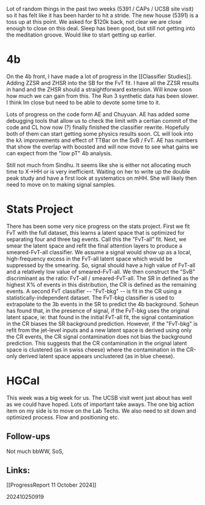 
Lot of random things in the past two weeks (5391 / CAPs / UCSB site visit) so it has felt like it has been harder to hit a stride. The new house (5391) is a toss up at this point. We asked for $120k back, not clear we are close enough to close on this deal. Sleep has been good, but still not getting into the meditation groove.  Would like to start getting up earlier. 

# 4b
On the 4b front, I have made a lot of progress in the [[Classifier Studies]].  Adding ZZSR and ZHSR into the SB for the FvT fit.  I have all the ZZSR results in hand and the ZHSR should a straightforward extension. Will know soon how much we can gain from this. The Run 3 synthetic data has been slower. I think Im close but need to be able to devote some time to it. 

Lots of progress on the code form AE and Chuyuan.  AE has added some debugging tools that allow us to check the limit with a certian commit of the code and CL how now (?) finally finished the classifier rewrite. Hopefully both of them can start getting some physics results soon. CL will look into the kλ improvements and effect of TTBar on the SvB / FvT.  AE has numbers that show the overlap with boosted and will now move to see what gains we can expect from the "low pT" 4b analysis. 

Still not much from Sindhu. It seems like she is either not allocating much time to X→HH or is very inefficient. Waiting on her to write up the double peak study and have a first look at systematics on mHH. She will likely then need to move on to making signal samples. 

# Stats Project
There has been some very nice progress on the stats project. First we fit FvT with the full dataset, this learns a latent space that is optimized for separating four and three tag events. Call this the "FvT-all" fit. Next, we smear the latent space and refit the final attention layers to produce a smeared-FvT-all classifier.  We assume a signal would show up as a local, high-frequency excess in the FvT-all latent space which would be suppressed by the smearing. So, signal should have a high value of FvT-all and a relatively low value of smeared-FvT-all. We then construct the "SvB" discriminant as the ratio:  FvT-all / smeared-FvT-all.  The SR in defined as the highest X% of events in this distribution, the CR is defined as the remaining events. A second FvT classifier -- "FvT-bkg" -- is fit in the CR using a statistically-independent dataset. The FvT-bkg classifier is used to extrapolate to the 3b events in the SR to predict the 4b background. Soheun has found that, in the presence of signal,  if the FvT-bkg uses the original latent space, ie: that found in the initial FvT-all fit, the signal contamination in the CR biases the SR background prediction.  However, if the "FvT-bkg" is refit from the jet-level inputs and a new latent space is derived using only the CR events, the CR signal contamination does not bias the background prediction. This suggests that the CR contamination in the orignal latent space is clustered (as in swiss cheese) where the contamination in the CR-only derived latent space appears unclustered (as in blue cheese). 

# HGCal
This week was a big week for us. The UCSB visit went just about has well as we could have hoped.  Lots of important take aways.  The one big action item on my side is to move on the Lab Techs. We also need to sit down and optimized process. Flow and positioning etc. 


## Follow-ups

Not much bbWW, SoS, 

## Links: 

[[ProgressReport 11 October 2024]]


202410250919
